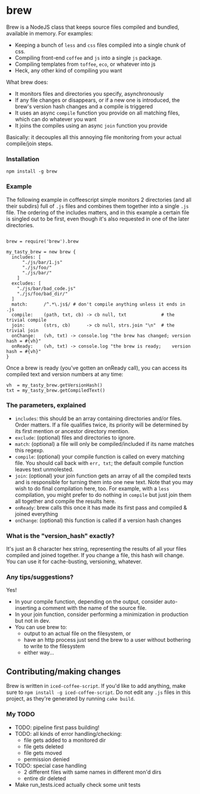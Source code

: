 # brew

Brew is a NodeJS class that keeps source files compiled and bundled, available in memory. For examples:

* Keeping a bunch of `less` and `css` files compiled into a single chunk of css.
* Compiling front-end `coffee` and `js` into a single `js` package.
* Compiling templates from `toffee`, `eco`, or whatever into js
* Heck, any other kind of compiling you want

What brew does:

* It monitors files and directories you specify, asynchronously
* If any file changes or disappears, or if a new one is introduced, the brew's version hash changes and a compile is triggered
* It uses an async `compile` function you provide on all matching files, which can do whatever you want
* It joins the compiles using an async `join` function you provide

Basically: it decouples all this annoying file monitoring from your actual compile/join steps.

### Installation

```
npm install -g brew
```

### Example

The following example in coffeescript simple monitors 2 directories (and all their subdirs) full of `.js` files 
and combines them together into a single `.js` file. The ordering of the includes matters, and in this example a certain file is singled out
to be first, even though it's also requested in one of the later directories.

```coffee-script

brew = require('brew').brew

my_tasty_brew = new brew {
  includes: [
      "./js/bar/1.js"
      "./js/foo/"
      "./js/bar/"
    ]
  excludes: [
    "./js/bar/bad_code.js"
    "./js/foo/bad_dir/"
  ]
  match:      /^.*\.js$/ # don't compile anything unless it ends in .js 
  compile:    (path, txt, cb) -> cb null, txt             # the trivial compile
  join:       (strs, cb)      -> cb null, strs.join "\n"  # the trivial join
  onChange:   (vh, txt) -> console.log "the brew has changed; version hash = #{vh}"
  onReady:    (vh, txt) -> console.log "the brew is ready;    version hash = #{vh}"
}
````

Once a brew is ready (you've gotten an onReady call), you can access its compiled text and version numbers at any time:

```coffee-script
vh  = my_tasty_brew.getVersionHash()
txt = my_tasty_brew.getCompiledText() 
````

### The parameters, explained

* `includes`: this should be an array containing directories and/or files. Order matters. If a file qualifies twice, its priority will be determined by its first mention or ancestor directory mention.
* `exclude`:  (optional) files and directories to ignore.
* `match`:    (optional) a file will only be compiled/included if its name matches this regexp.
* `compile`:  (optional) your compile function is called on every matching file. You should call back with `err, txt`; the default compile function leaves text unmolested.
* `join`:     (optional) your join function gets an array of all the compiled texts and is responsible for turning them into one new text. Note that you may wish to do final compilation here, too. For example, with a `less` compilation, you might prefer to do nothing in `compile` but just join them all together and compile the results here.
* `onReady`:  brew calls this once it has made its first pass and compiled & joined everything
* `onChange`: (optional) this function is called if a version hash changes

### What is the "version_hash" exactly?

It's just an 8 character hex string, representing the results of all your files compiled and joined together. If you change a file, this
hash will change. You can use it for cache-busting, versioning, whatever.

### Any tips/suggestions?

Yes!

* In your compile function, depending on the output, consider auto-inserting a comment with the name of the source file.
* In your join function, consider performing a minimization in production but not in dev.
* You can use brew to:
   * output to an actual file on the filesystem, or
   * have an http process just send the brew to a user without bothering to write to the filesystem
   * either way...

## Contributing/making changes

Brew is written in `iced-coffee-script`. If you'd like to add anything, make sure to `npm install -g iced-coffee-script`.
Do not edit any `.js` files in this project, as they're generated by running `cake build`.

### My TODO

* TODO: pipeline first pass building!
* TODO: all kinds of error handling/checking:
	- file gets added to a monitored dir
	- file gets deleted
	- file gets moved
	- permission denied
* TODO: special case handling
	- 2 different files with same names in different mon'd dirs
	- entire dir deleted
* Make run_tests.iced actually check some unit tests
